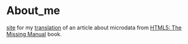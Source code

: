 # About_me
[site](http://fotonmoton.github.io/About_me) for my [translation](https://medium.com/@gregorytertyshny/%D0%BC%D0%B8%D0%BA%D1%80%D0%BE%D0%B4%D0%B0%D0%BD%D0%BD%D1%8B%D0%B5-5287a8b3aea#.3927f05g5) of an article about microdata from [HTML5: The Missing Manual](http://shop.oreilly.com/product/0636920029243.do) book.
